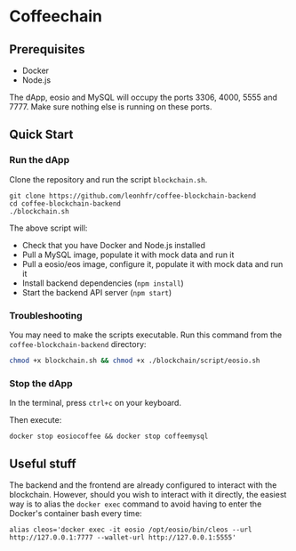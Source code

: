 # Coffeechain

## Prerequisites

* Docker
* Node.js

The dApp, eosio and MySQL will occupy the ports 3306, 4000, 5555 and 7777. Make sure nothing else is running on these ports.

## Quick Start

### Run the dApp

Clone the repository and run the script `blockchain.sh`.

```shell
git clone https://github.com/leonhfr/coffee-blockchain-backend
cd coffee-blockchain-backend
./blockchain.sh
```

The above script will:
* Check that you have Docker and Node.js installed
* Pull a MySQL image, populate it with mock data and run it
* Pull a eosio/eos image, configure it, populate it with mock data and run it
* Install backend dependencies (`npm install`)
* Start the backend API server (`npm start`)

### Troubleshooting
You may need to make the scripts executable. Run this command from the `coffee-blockchain-backend` directory:
```sh
chmod +x blockchain.sh && chmod +x ./blockchain/script/eosio.sh
```

### Stop the dApp

In the terminal, press `ctrl+c` on your keyboard.

Then execute:
```shell
docker stop eosiocoffee && docker stop coffeemysql
```

## Useful stuff

The backend and the frontend are already configured to interact with the blockchain. However, should you wish to interact with it directly, the easiest way is to alias the `docker exec` command to avoid having to enter the Docker's container bash every time:

```shell
alias cleos='docker exec -it eosio /opt/eosio/bin/cleos --url http://127.0.0.1:7777 --wallet-url http://127.0.0.1:5555'
```
